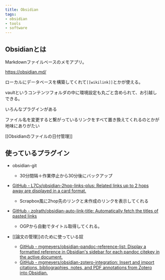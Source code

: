 ```yaml
---
title: Obsidian
tags:
- obsidian
- tools
- software
---
```


## Obsidianとは

Markdownファイルベースのメモアプリ。

https://obsidian.md/

ローカルにデータベースを構築してくれて`[[wikilink]]`とかが使える。

vaultというコンテンツフォルダの中に環境設定も丸ごと含められて、お引越しできる。

いろんなプラグインがある

ファイル名を変更すると繋がっているリンクをすべて置き換えてくれるのとかが地味にありがたい

[[Obsidianのファイルの日付管理]]

## 使っているプラグイン

- obsidian-git
	- 30分間隔＋作業停止から30分後にバックアップ
- [GitHub - L7Cy/obsidian-2hop-links-plus: Related links up to 2 hops away are displayed in a card format.](https://github.com/L7Cy/obsidian-2hop-links-plus)
	- Scrapbox風に2hop先のリンクと未作成のリンクを表示してくれる
- [GitHub - zolrath/obsidian-auto-link-title: Automatically fetch the titles of pasted links](https://github.com/zolrath/obsidian-auto-link-title)
	- OGPから自動でタイトル取得してくれる。


- [[論文の管理]]のために使っている奴
	- [GitHub - mgmeyers/obsidian-pandoc-reference-list: Display a formatted reference in Obsidian's sidebar for each pandoc citekey in the active document.](https://github.com/mgmeyers/obsidian-pandoc-reference-list)
	- [GitHub - mgmeyers/obsidian-zotero-integration: Insert and import citations, bibliographies, notes, and PDF annotations from Zotero into Obsidian.](https://github.com/mgmeyers/obsidian-zotero-integration)

